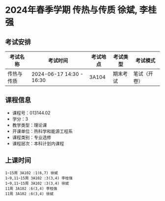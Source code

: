 # 2024年春季学期 传热与传质 徐斌, 李桂强




## 考试安排

| 考试名称 | 考试时间 | 考试地点 | 考试类型 | 考试模式 |
| -------- | -------- | -------- | -------- | -------- |
| 传热与传质 | 2024-06-17 14:30 - 16:30 | 3A104 | 期末考试 | 笔试（开卷） |





## 课程信息

- 课程号：013144.02
- 学分：3
- 教学类型：理论课
- 开课单位：热科学和能源工程系
- 课程类别：专业选修
- 课程层次：本科计划内课程

## 上课时间

```
1~15周 3A102 :1(6,7) 徐斌
1~9,11~15周 3A102 :3(3,4) 李桂强
1~9,11~15周 3A102 :3(3,4) 徐斌
11周 3A102 :6(3,4) 李桂强
11周 3A102 :6(3,4) 徐斌
```

